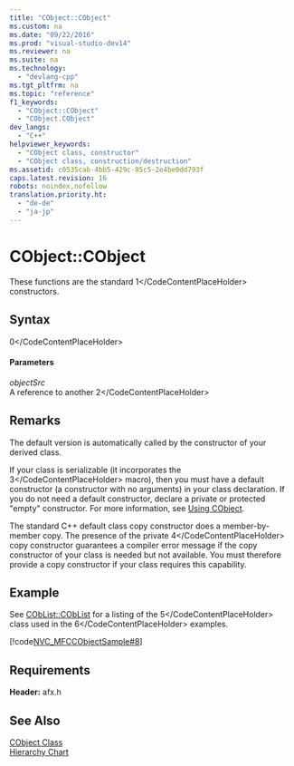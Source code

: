 ```yaml
---
title: "CObject::CObject"
ms.custom: na
ms.date: "09/22/2016"
ms.prod: "visual-studio-dev14"
ms.reviewer: na
ms.suite: na
ms.technology: 
  - "devlang-cpp"
ms.tgt_pltfrm: na
ms.topic: "reference"
f1_keywords: 
  - "CObject::CObject"
  - "CObject.CObject"
dev_langs: 
  - "C++"
helpviewer_keywords: 
  - "CObject class, constructor"
  - "CObject class, construction/destruction"
ms.assetid: c0535cab-4bb5-429c-85c5-2e4be0dd793f
caps.latest.revision: 16
robots: noindex,nofollow
translation.priority.ht: 
  - "de-de"
  - "ja-jp"
---
```

# CObject::CObject
These functions are the standard <CodeContentPlaceHolder>1\</CodeContentPlaceHolder> constructors.  
  
## Syntax  
  
<CodeContentPlaceHolder>0\</CodeContentPlaceHolder>  
#### Parameters  
 *objectSrc*  
 A reference to another <CodeContentPlaceHolder>2\</CodeContentPlaceHolder>  
  
## Remarks  
 The default version is automatically called by the constructor of your derived class.  
  
 If your class is serializable (it incorporates the <CodeContentPlaceHolder>3\</CodeContentPlaceHolder> macro), then you must have a default constructor (a constructor with no arguments) in your class declaration. If you do not need a default constructor, declare a private or protected "empty" constructor. For more information, see [Using CObject](../vs140/using-cobject.md).  
  
 The standard C++ default class copy constructor does a member-by-member copy. The presence of the private <CodeContentPlaceHolder>4\</CodeContentPlaceHolder> copy constructor guarantees a compiler error message if the copy constructor of your class is needed but not available. You must therefore provide a copy constructor if your class requires this capability.  
  
## Example  
 See [CObList::CObList](../vs140/coblist--coblist.md) for a listing of the <CodeContentPlaceHolder>5\</CodeContentPlaceHolder> class used in the <CodeContentPlaceHolder>6\</CodeContentPlaceHolder> examples.  
  
 [!code[NVC_MFCCObjectSample#8](../vs140/codesnippet/CPP/cobject--cobject_1.cpp)]  
  
## Requirements  
 **Header:** afx.h  
  
## See Also  
 [CObject Class](../vs140/cobject-class.md)   
 [Hierarchy Chart](../vs140/hierarchy-chart.md)